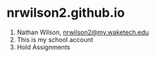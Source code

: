 # nrwilson2.github.io
1. Nathan Wilson, nrwilson2@my.waketech.edu
2. This is my school account
3. Hold Assignments